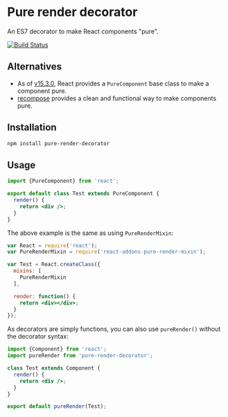 Pure render decorator
=====================

An ES7 decorator to make React components "pure".

[![Build Status](https://travis-ci.org/felixgirault/pure-render-decorator.svg?branch=master)](https://travis-ci.org/felixgirault/pure-render-decorator)

Alternatives
------------

* As of [v15.3.0](https://github.com/facebook/react/releases/tag/v15.3.0), React provides a `PureComponent` base class to make a component pure.
* [recompose](https://github.com/acdlite/recompose/blob/master/docs/API.md#pure) provides a clean and functional way to make components pure.

Installation
------------

```sh
npm install pure-render-decorator
```

Usage
-----

```jsx
import {PureComponent} from 'react';

export default class Test extends PureComponent {
  render() {
    return <div />;
  }
}
```

The above example is the same as using `PureRenderMixin`:

```jsx
var React = require('react');
var PureRenderMixin = require('react-addons-pure-render-mixin');

var Test = React.createClass({
  mixins: [
    PureRenderMixin
  ],

  render: function() {
    return <div></div>;
  }
});
```

As decorators are simply functions, you can also use `pureRender()` without the decorator syntax:

```jsx
import {Component} from 'react';
import pureRender from 'pure-render-decorator';

class Test extends Component {
  render() {
    return <div />;
  }
}

export default pureRender(Test);
```
